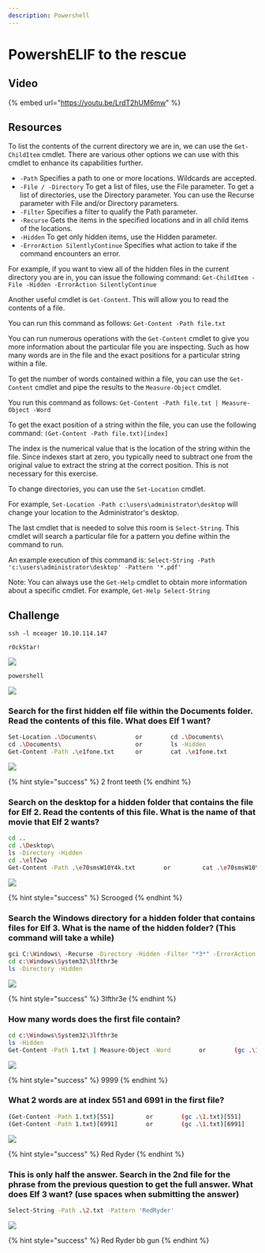 ```yaml
---
description: Powershell
---
```


# PowershELlF to the rescue

## Video

{% embed url="https://youtu.be/LrdT2hUM6mw" %}

## Resources

To list the contents of the current directory we are in, we can use the `Get-ChildItem` cmdlet.  There are various other options we can use with this cmdlet to enhance its capabilities further.

* `-Path` Specifies a path to one or more locations. Wildcards are accepted.
* `-File / -Directory` To get a list of files, use the File parameter. To get a list of directories, use the Directory parameter. You can use the Recurse parameter with File and/or Directory parameters.
* `-Filter` Specifies a filter to qualify the Path parameter.
* `-Recurse` Gets the items in the specified locations and in all child items of the locations.
* `-Hidden` To get only hidden items, use the Hidden parameter.
* `-ErrorAction SilentlyContinue` Specifies what action to take if the command encounters an error.

For example, if you want to view all of the hidden files in the current directory you are in, you can issue the following command: `Get-ChildItem -File -Hidden -ErrorAction SilentlyContinue`

Another useful cmdlet is `Get-Content`. This will allow you to read the contents of a file.

You can run this command as follows: `Get-Content -Path file.txt`

You can run numerous operations with the `Get-Content` cmdlet to give you more information about the particular file you are inspecting. Such as how many words are in the file and the exact positions for a particular string within a file.

To get the number of words contained within a file, you can use the `Get-Content` cmdlet and pipe the results to the `Measure-Object` cmdlet.

You run this command as follows: `Get-Content -Path file.txt | Measure-Object -Word`

To get the exact position of a string within the file, you can use the following command:  `(Get-Content -Path file.txt)[index]`

The index is the numerical value that is the location of the string within the file. Since indexes start at zero, you typically need to subtract one from the original value to extract the string at the correct position. This is not necessary for this exercise.

To change directories, you can use the `Set-Location` cmdlet.

For example, `Set-Location -Path c:\users\administrator\desktop`  will change your location to the Administrator's desktop.

The last cmdlet that is needed to solve this room is `Select-String`. This cmdlet will search a particular file for a pattern you define within the command to run.

An example execution of this command is: `Select-String -Path 'c:\users\administrator\desktop' -Pattern '*.pdf'`

Note: You can always use the `Get-Help` cmdlet to obtain more information about a specific cmdlet. For example, `Get-Help Select-String`

## Challenge

`ssh -l mceager 10.10.114.147`

`r0ckStar!`

![](../.gitbook/assets/image%20%28211%29.png)

```bash
powershell
```

![](../.gitbook/assets/image%20%28210%29.png)

### Search for the first hidden elf file within the Documents folder. Read the contents of this file. What does Elf 1 want?

```bash
Set-Location .\Documents\           or        cd .\Documents\
cd .\Documents\                     or        ls -Hidden
Get-Content -Path .\e1fone.txt      or        cat .\e1fone.txt
```

![](../.gitbook/assets/image%20%28194%29.png)

{% hint style="success" %}
2 front teeth
{% endhint %}

### Search on the desktop for a hidden folder that contains the file for Elf 2. Read the contents of this file. What is the name of that movie that Elf 2 wants?

```bash
cd ..
cd .\Desktop\
ls -Directory -Hidden
cd .\elf2wo
Get-Content -Path .\e70smsW10Y4k.txt        or         cat .\e70smsW10Y4k.txt
```

![](../.gitbook/assets/image%20%28208%29.png)

{% hint style="success" %}
Scrooged
{% endhint %}

### Search the Windows directory for a hidden folder that contains files for Elf 3. What is the name of the hidden folder? \(This command will take a while\)

```bash
gci C:\Windows\ -Recurse -Directory -Hidden -Filter "*3*" -ErrorAction SilentlyContinue
cd c:\Windows\System32\3lfthr3e
ls -Directory -Hidden

```

![](../.gitbook/assets/image%20%28201%29.png)

{% hint style="success" %}
3lfthr3e
{% endhint %}

### How many words does the first file contain?

```bash
cd c:\Windows\System32\3lfthr3e
ls -Hidden
Get-Content -Path 1.txt | Measure-Object -Word        or        (gc .\1.txt).length
```

![](../.gitbook/assets/image%20%28206%29.png)

{% hint style="success" %}
9999
{% endhint %}

### What 2 words are at index 551 and 6991 in the first file?

```bash
(Get-Content -Path 1.txt)[551]         or        (gc .\1.txt)[551]
(Get-Content -Path 1.txt)[6991]        or        (gc .\1.txt)[6991]
```

![](../.gitbook/assets/image%20%28199%29.png)

{% hint style="success" %}
Red Ryder
{% endhint %}

### This is only half the answer. Search in the 2nd file for the phrase from the previous question to get the full answer. What does Elf 3 want? \(use spaces when submitting the answer\)

```bash
Select-String -Path .\2.txt -Pattern 'RedRyder'
```

![](../.gitbook/assets/image%20%28202%29.png)

{% hint style="success" %}
Red Ryder bb gun
{% endhint %}

